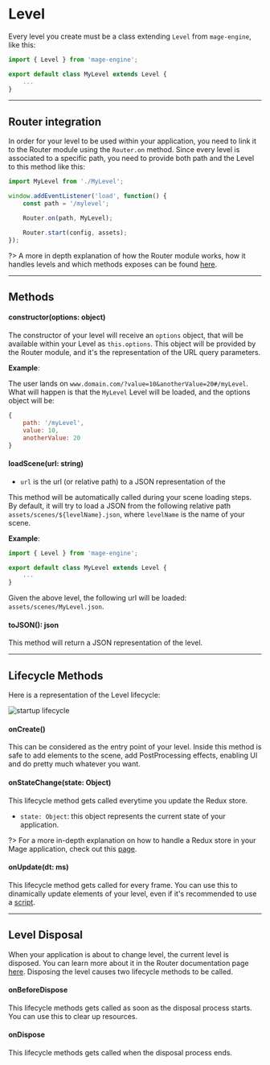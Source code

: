 # Level

Every level you create must be a class extending `Level` from `mage-engine`, like this:

```js
import { Level } from 'mage-engine';

export default class MyLevel extends Level {
    ...
}
```

---

## Router integration

In order for your level to be used within your application, you need to link it to the Router module using the `Router.on` method. Since every level is associated to a specific path, you need to provide both path and the Level to this method like this:

```js
import MyLevel from './MyLevel';

window.addEventListener('load', function() {
    const path = '/mylevel';

    Router.on(path, MyLevel);

    Router.start(config, assets);
});
```

?> A more in depth explanation of how the Router module works, how it handles levels and which methods exposes can be found [here](/engine/advanced/router.md).

---

## Methods

#### constructor(options: object)

The constructor of your level will receive an `options` object, that will be available within your Level as `this.options`. This object will be provided by the Router module, and it's the representation of the URL query parameters.

**Example**:

The user lands on `www.domain.com/?value=10&anotherValue=20#/myLevel`. What will happen is that the `MyLevel` Level will be loaded, and the options object will be:
```js
{
    path: '/myLevel',
    value: 10,
    anotherValue: 20
}
```

#### loadScene(url: string)

- `url` is the url (or relative path) to a JSON representation of the

This method will be automatically called during your scene loading steps. By default, it will try to load a JSON from the following relative path `assets/scenes/${levelName}.json`, where `levelName` is the name of your scene.

**Example**:

```javascript
import { Level } from 'mage-engine';

export default class MyLevel extends Level {
    ...
}
```

Given the above level, the following url will be loaded: `assets/scenes/MyLevel.json`.

#### toJSON(): json

This method will return a JSON representation of the level.

---

## Lifecycle Methods

Here is a representation of the Level lifecycle:

![startup lifecycle](/img/level_lifecycle.png)

#### onCreate()

This can be considered as the entry point of your level. Inside this method is safe to add elements to the scene, add PostProcessing effects, enabling UI and do pretty much whatever you want.

#### onStateChange(state: Object)

This lifecycle method gets called everytime you update the Redux store.

- `state: Object`: this object represents the current state of your application.

?> For a more in-depth explanation on how to handle a Redux store in your Mage application, check out this [page](/engine/advanced/state_management.md).

#### onUpdate(dt: ms)

This lifecycle method gets called for every frame. You can use this to dinamically update elements of your level, even if it's recommended to use a [script](/engine/advanced/scripts.md).

---

## Level Disposal

When your application is about to change level, the current level is disposed. You can learn more about it in the Router documentation page [here](/engine/advanced/router.md). Disposing the level causes two lifecycle methods to be called.

#### onBeforeDispose

This lifecycle methods gets called as soon as the disposal process starts. You can use this to clear up resources.

#### onDispose

This lifecycle methods gets called when the disposal process ends.
